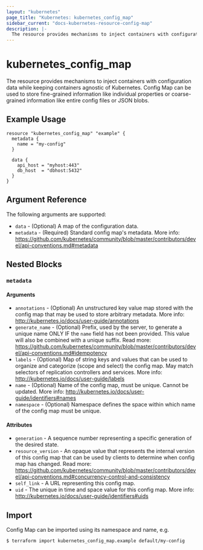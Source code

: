 ```yaml
---
layout: "kubernetes"
page_title: "Kubernetes: kubernetes_config_map"
sidebar_current: "docs-kubernetes-resource-config-map"
description: |-
  The resource provides mechanisms to inject containers with configuration data while keeping containers agnostic of Kubernetes.
---
```


# kubernetes_config_map

The resource provides mechanisms to inject containers with configuration data while keeping containers agnostic of Kubernetes.
Config Map can be used to store fine-grained information like individual properties or coarse-grained information like entire config files or JSON blobs.

## Example Usage

```hcl
resource "kubernetes_config_map" "example" {
  metadata {
    name = "my-config"
  }

  data {
    api_host = "myhost:443"
    db_host  = "dbhost:5432"
  }
}
```

## Argument Reference

The following arguments are supported:

* `data` - (Optional) A map of the configuration data.
* `metadata` - (Required) Standard config map's metadata. More info: https://github.com/kubernetes/community/blob/master/contributors/devel/api-conventions.md#metadata

## Nested Blocks

### `metadata`

#### Arguments

* `annotations` - (Optional) An unstructured key value map stored with the config map that may be used to store arbitrary metadata. More info: http://kubernetes.io/docs/user-guide/annotations
* `generate_name` - (Optional) Prefix, used by the server, to generate a unique name ONLY IF the `name` field has not been provided. This value will also be combined with a unique suffix. Read more: https://github.com/kubernetes/community/blob/master/contributors/devel/api-conventions.md#idempotency
* `labels` - (Optional) Map of string keys and values that can be used to organize and categorize (scope and select) the config map. May match selectors of replication controllers and services. More info: http://kubernetes.io/docs/user-guide/labels
* `name` - (Optional) Name of the config map, must be unique. Cannot be updated. More info: http://kubernetes.io/docs/user-guide/identifiers#names
* `namespace` - (Optional) Namespace defines the space within which name of the config map must be unique.

#### Attributes

* `generation` - A sequence number representing a specific generation of the desired state.
* `resource_version` - An opaque value that represents the internal version of this config map that can be used by clients to determine when config map has changed. Read more: https://github.com/kubernetes/community/blob/master/contributors/devel/api-conventions.md#concurrency-control-and-consistency
* `self_link` - A URL representing this config map.
* `uid` - The unique in time and space value for this config map. More info: http://kubernetes.io/docs/user-guide/identifiers#uids

## Import

Config Map can be imported using its namespace and name, e.g.

```
$ terraform import kubernetes_config_map.example default/my-config
```
